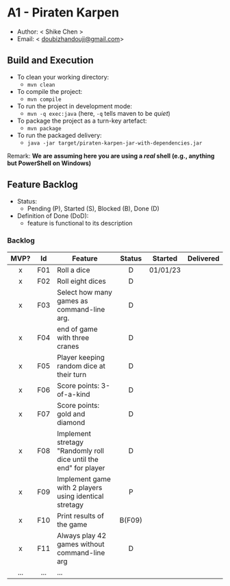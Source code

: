 # A1 - Piraten Karpen

  * Author: < Shike Chen >
  * Email: < doubizhandouji@gmail.com>

## Build and Execution

  * To clean your working directory:
    * `mvn clean`
  * To compile the project:
    * `mvn compile`
  * To run the project in development mode:
    * `mvn -q exec:java` (here, `-q` tells maven to be _quiet_)
  * To package the project as a turn-key artefact:
    * `mvn package`
  * To run the packaged delivery:
    * `java -jar target/piraten-karpen-jar-with-dependencies.jar` 

Remark: **We are assuming here you are using a _real_ shell (e.g., anything but PowerShell on Windows)**

## Feature Backlog

 * Status: 
   * Pending (P), Started (S), Blocked (B), Done (D)
 * Definition of Done (DoD):
   * feature is functional to its description

### Backlog 

| MVP? | Id  | Feature  | Status  |  Started  | Delivered |
| :-:  |:-:  |---       | :-:     | :-:       | :-:       |
| x   | F01 | Roll a dice |  D | 01/01/23 |  |
| x   | F02 | Roll eight dices  |  D |   |
| x   | F03 | Select how many games as command-line arg.  |  D  |   |
| x   | F04 | end of game with three cranes | D | |
| x   | F05 | Player keeping random dice at their turn | D | | 
| x   | F06 | Score points: 3-of-a-kind | D | |
| x   | F07 | Score points: gold and diamond  | D  | | |
| x   | F08 | Implement stretagy "Randomly roll dice until the end" for player  |D||
| x   | F09 | Implement game with 2 players using identical stretagy  | P | | |
| x   | F10 | Print results of the game | B(F09) ||
| x   | F11 | Always play 42 games without command-line arg | D ||
| ... | ... | ... |

